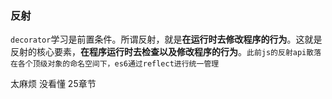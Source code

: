 ### 反射
`decorator`学习是前置条件。所谓反射，就是**在运行时去修改程序的行为**。这就是反射的核心要素，**在程序运行时去检查以及修改程序的行为**。`此前js的反射api散落在各个顶级对象的命名空间下，es6通过reflect进行统一管理`


太麻烦 没看懂 25章节